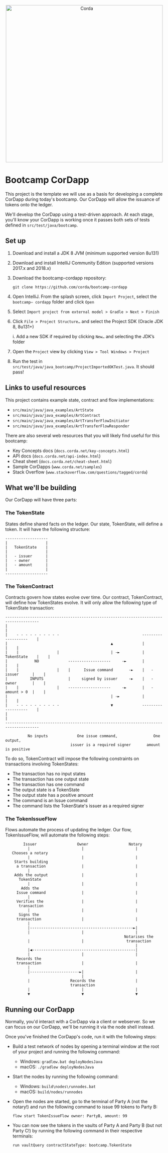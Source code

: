 <p align="center">
  <img src="https://www.corda.net/wp-content/uploads/2016/11/fg005_corda_b.png" alt="Corda" width="500">
</p>

# Bootcamp CorDapp

This project is the template we will use as a basis for developing a complete CorDapp 
during today's bootcamp. Our CorDapp will allow the issuance of tokens onto the ledger.

We'll develop the CorDapp using a test-driven approach. At each stage, you'll know your 
CorDapp is working once it passes both sets of tests defined in `src/test/java/bootcamp`.

## Set up

1. Download and install a JDK 8 JVM (minimum supported version 8u131)
2. Download and install IntelliJ Community Edition (supported versions 2017.x and 2018.x)
3. Download the bootcamp-cordapp repository:

       git clone https://github.com/corda/bootcamp-cordapp
       
4. Open IntelliJ. From the splash screen, click `Import Project`, select the `bootcamp—
cordapp` folder and click `Open`
5. Select `Import project from external model > Gradle > Next > Finish`
6. Click `File > Project Structure…` and select the Project SDK (Oracle JDK 8, 8u131+)

    i. Add a new SDK if required by clicking `New…` and selecting the JDK’s folder

7. Open the `Project` view by clicking `View > Tool Windows > Project`
8. Run the test in `src/test/java/java_bootcamp/ProjectImportedOKTest.java`. It should pass!

## Links to useful resources

This project contains example state, contract and flow implementations:

* `src/main/java/java_examples/ArtState`
* `src/main/java/java_examples/ArtContract`
* `src/main/java/java_examples/ArtTransferFlowInitiator`
* `src/main/java/java_examples/ArtTransferFlowResponder`

There are also several web resources that you will likely find useful for this
bootcamp:

* Key Concepts docs (`docs.corda.net/key-concepts.html`)
* API docs (`docs.corda.net/api-index.html`)
* Cheat sheet (`docs.corda.net/cheat-sheet.html`)
* Sample CorDapps (`www.corda.net/samples`)
* Stack Overflow (`www.stackoverflow.com/questions/tagged/corda`)

## What we'll be building

Our CorDapp will have three parts:

### The TokenState

States define shared facts on the ledger. Our state, TokenState, will define a
token. It will have the following structure:

    -------------------
    |                 |
    |   TokenState    |
    |                 |
    |   - issuer      |
    |   - owner       |
    |   - amount      |
    |                 |
    -------------------

### The TokenContract

Contracts govern how states evolve over time. Our contract, TokenContract,
will define how TokenStates evolve. It will only allow the following type of
TokenState transaction:

    -------------------------------------------------------------------------------------
    |                                                                                   |
    |    - - - - - - - - - -                                     -------------------    |
    |                                              ▲             |                 |    |
    |    |                 |                       | -►          |   TokenState    |    |
    |            NO             -------------------     -►       |                 |    |
    |    |                 |    |      Issue command       -►    |   - issuer      |    |
    |          INPUTS           |     signed by issuer     -►    |   - owner       |    |
    |    |                 |    -------------------     -►       |   - amount > 0  |    |
    |                                              | -►          |                 |    |
    |    - - - - - - - - - -                       ▼             -------------------    |
    |                                                                                   |
    -------------------------------------------------------------------------------------

              No inputs             One issue command,                One output,
                                 issuer is a required signer       amount is positive

To do so, TokenContract will impose the following constraints on transactions
involving TokenStates:

* The transaction has no input states
* The transaction has one output state
* The transaction has one command
* The output state is a TokenState
* The output state has a positive amount
* The command is an Issue command
* The command lists the TokenState's issuer as a required signer

### The TokenIssueFlow

Flows automate the process of updating the ledger. Our flow, TokenIssueFlow, will
automate the following steps:

            Issuer                  Owner                  Notary
              |                       |                       |
       Chooses a notary
              |                       |                       |
        Starts building
         a transaction                |                       |
              |
        Adds the output               |                       |
          TokenState
              |                       |                       |
           Adds the
         Issue command                |                       |
              |
         Verifies the                 |                       |
          transaction
              |                       |                       |
          Signs the
         transaction                  |                       |
              |
              |----------------------------------------------►|
              |                       |                       |
                                                         Notarises the
              |                       |                   transaction
                                                              |
              |◀----------------------------------------------|
              |                       |                       |
         Records the
         transaction                  |                       |
              |
              |----------------------►|                       |
                                      |
              |                  Records the                  |
                                 transaction
              |                       |                       |
              ▼                       ▼                       ▼

## Running our CorDapp

Normally, you'd interact with a CorDapp via a client or webserver. So we can
focus on our CorDapp, we'll be running it via the node shell instead.

Once you've finished the CorDapp's code, run it with the following steps:

* Build a test network of nodes by opening a terminal window at the root of
  your project and running the following command:

    * Windows:   `gradlew.bat deployNodesJava`
    * macOS:     `./gradlew deployNodesJava`

* Start the nodes by running the following command:

    * Windows:   `build\nodes\runnodes.bat`
    * macOS:     `build/nodes/runnodes`

* Open the nodes are started, go to the terminal of Party A (not the notary!)
  and run the following command to issue 99 tokens to Party B:

    `flow start TokenIssueFlow owner: PartyB, amount: 99`

* You can now see the tokens in the vaults of Party A and Party B (but not 
  Party C!) by running the following command in their respective terminals:

    `run vaultQuery contractStateType: bootcamp.TokenState`
